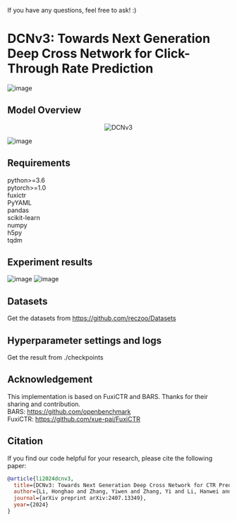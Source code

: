 If you have any questions, feel free to ask!  :)
# DCNv3: Towards Next Generation Deep Cross Network for Click-Through Rate Prediction

![image](https://github.com/user-attachments/assets/0a40f76b-0784-47d4-9e06-985d85540460)


## Model Overview
<div align="center">
    <img src="https://github.com/user-attachments/assets/6f0479ce-edb2-4ad1-92a0-7ec9aeeb5f2d" alt="DCNv3" />
</div>

![image](https://github.com/user-attachments/assets/11d6850f-5eec-4865-b5a7-4abbc2088508)










## Requirements
python>=3.6  
pytorch>=1.0  
fuxictr  
PyYAML  
pandas  
scikit-learn  
numpy  
h5py  
tqdm  

## Experiment results
![image](https://github.com/user-attachments/assets/4be97744-3f3f-4840-96f1-b1e6c3435d51)
![image](https://github.com/user-attachments/assets/7128efd9-ea98-4d1d-8773-ce529ce4377f)



## Datasets
Get the datasets from https://github.com/reczoo/Datasets

## Hyperparameter settings and logs
Get the result from ./checkpoints

## Acknowledgement
This implementation is based on FuxiCTR and BARS. Thanks for their sharing and contribution.  
BARS: https://github.com/openbenchmark  
FuxiCTR: https://github.com/xue-pai/FuxiCTR

## Citation
If you find our code helpful for your research, please cite the following paper:

```bibtex
@article{li2024dcnv3,
  title={DCNv3: Towards Next Generation Deep Cross Network for CTR Prediction},
  author={Li, Honghao and Zhang, Yiwen and Zhang, Yi and Li, Hanwei and Sang, Lei and Zhu, Jieming},
  journal={arXiv preprint arXiv:2407.13349},
  year={2024}
}
```


